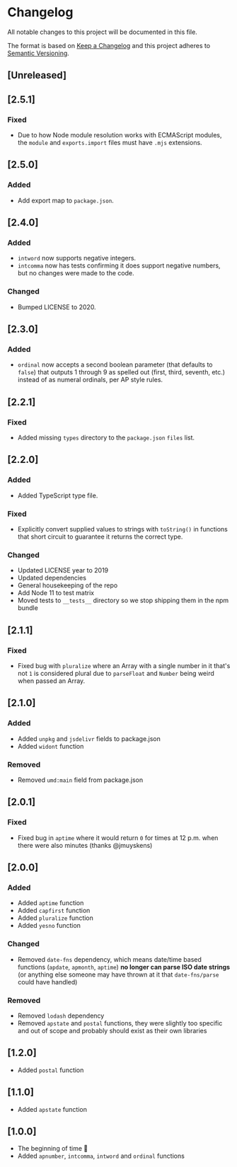 # Changelog

All notable changes to this project will be documented in this file.

The format is based on [Keep a Changelog](http://keepachangelog.com/en/1.0.0/)
and this project adheres to [Semantic Versioning](http://semver.org/spec/v2.0.0.html).

## [Unreleased]

## [2.5.1]

### Fixed

- Due to how Node module resolution works with ECMAScript modules, the `module` and `exports.import` files must have `.mjs` extensions.

## [2.5.0]

### Added

- Add export map to `package.json`.

## [2.4.0]

### Added

- `intword` now supports negative integers.
- `intcomma` now has tests confirming it does support negative numbers, but no changes were made to the code.

### Changed

- Bumped LICENSE to 2020.

## [2.3.0]

### Added

- `ordinal` now accepts a second boolean parameter (that defaults to `false`) that outputs 1 through 9 as spelled out (first, third, seventh, etc.) instead of as numeral ordinals, per AP style rules.

## [2.2.1]

### Fixed

- Added missing `types` directory to the `package.json` `files` list.

## [2.2.0]

### Added

- Added TypeScript type file.

### Fixed

- Explicitly convert supplied values to strings with `toString()` in functions that short circuit to guarantee it returns the correct type.

### Changed

- Updated LICENSE year to 2019
- Updated dependencies
- General housekeeping of the repo
- Add Node 11 to test matrix
- Moved tests to `__tests__` directory so we stop shipping them in the npm bundle

## [2.1.1]

### Fixed

- Fixed bug with `pluralize` where an Array with a single number in it that's not `1` is considered plural due to `parseFloat` and `Number` being weird when passed an Array.

## [2.1.0]

### Added

- Added `unpkg` and `jsdelivr` fields to package.json
- Added `widont` function

### Removed

- Removed `umd:main` field from package.json

## [2.0.1]

### Fixed

- Fixed bug in `aptime` where it would return `0` for times at 12 p.m. when there were also minutes (thanks @jmuyskens)

## [2.0.0]

### Added

- Added `aptime` function
- Added `capfirst` function
- Added `pluralize` function
- Added `yesno` function

### Changed

- Removed `date-fns` dependency, which means date/time based functions (`apdate`, `apmonth`, `aptime`) **no longer can parse ISO date strings** (or anything else someone may have thrown at it that `date-fns/parse` could have handled)

### Removed

- Removed `lodash` dependency
- Removed `apstate` and `postal` functions, they were slightly too specific and out of scope and probably should exist as their own libraries

## [1.2.0]

- Added `postal` function

## [1.1.0]

- Added `apstate` function

## [1.0.0]

- The beginning of time :tada:
- Added `apnumber`, `intcomma`, `intword` and `ordinal` functions
